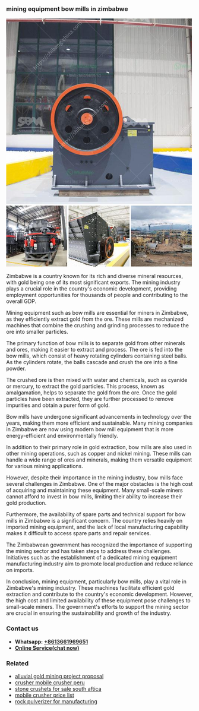 <h3>mining equipment bow mills in zimbabwe</h3><img src='1708587086.jpg' alt=''><p>Zimbabwe is a country known for its rich and diverse mineral resources, with gold being one of its most significant exports. The mining industry plays a crucial role in the country's economic development, providing employment opportunities for thousands of people and contributing to the overall GDP.</p><p>Mining equipment such as bow mills are essential for miners in Zimbabwe, as they efficiently extract gold from the ore. These mills are mechanized machines that combine the crushing and grinding processes to reduce the ore into smaller particles.</p><p>The primary function of bow mills is to separate gold from other minerals and ores, making it easier to extract and process. The ore is fed into the bow mills, which consist of heavy rotating cylinders containing steel balls. As the cylinders rotate, the balls cascade and crush the ore into a fine powder.</p><p>The crushed ore is then mixed with water and chemicals, such as cyanide or mercury, to extract the gold particles. This process, known as amalgamation, helps to separate the gold from the ore. Once the gold particles have been extracted, they are further processed to remove impurities and obtain a purer form of gold.</p><p>Bow mills have undergone significant advancements in technology over the years, making them more efficient and sustainable. Many mining companies in Zimbabwe are now using modern bow mill equipment that is more energy-efficient and environmentally friendly.</p><p>In addition to their primary role in gold extraction, bow mills are also used in other mining operations, such as copper and nickel mining. These mills can handle a wide range of ores and minerals, making them versatile equipment for various mining applications.</p><p>However, despite their importance in the mining industry, bow mills face several challenges in Zimbabwe. One of the major obstacles is the high cost of acquiring and maintaining these equipment. Many small-scale miners cannot afford to invest in bow mills, limiting their ability to increase their gold production.</p><p>Furthermore, the availability of spare parts and technical support for bow mills in Zimbabwe is a significant concern. The country relies heavily on imported mining equipment, and the lack of local manufacturing capability makes it difficult to access spare parts and repair services.</p><p>The Zimbabwean government has recognized the importance of supporting the mining sector and has taken steps to address these challenges. Initiatives such as the establishment of a dedicated mining equipment manufacturing industry aim to promote local production and reduce reliance on imports.</p><p>In conclusion, mining equipment, particularly bow mills, play a vital role in Zimbabwe's mining industry. These machines facilitate efficient gold extraction and contribute to the country's economic development. However, the high cost and limited availability of these equipment pose challenges to small-scale miners. The government's efforts to support the mining sector are crucial in ensuring the sustainability and growth of the industry.</p><h3>Contact us</h3><ul><li><strong>Whatsapp:&nbsp;<a href="https://wa.me/8613661969651">+8613661969651</a></strong></li><li><a href="https://swt.shibang-china.com/?git&amp;zhl&amp;mining equipment bow mills in zimbabwe"><strong>Online Service(chat now)</strong></a></li></ul><h3>Related</h3><ul><li><a href='alluvial gold mining project proposal.md'>alluvial gold mining project proposal</a></li><li><a href='crusher mobile crusher peru.md'>crusher mobile crusher peru</a></li><li><a href='stone crushets for sale south aftica.md'>stone crushets for sale south aftica</a></li><li><a href='mobile crusher price list.md'>mobile crusher price list</a></li><li><a href='rock pulverizer for manufacturing.md'>rock pulverizer for manufacturing</a></li></ul>